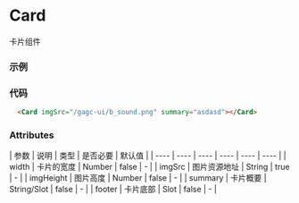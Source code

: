 # Card
卡片组件
### 示例
<Card imgSrc="/gagc-ui/b_sound.png" summary="asdasd"></Card>

### 代码
```html
  <Card imgSrc="/gagc-ui/b_sound.png" summary="asdasd"></Card>
```
### Attributes
| 参数  | 说明 | 类型 | 是否必要 | 默认值 |
| ---- | ---- | ---- | ---- | ---- | ---- |
| width | 卡片的宽度 | Number | false | - |
| imgSrc | 图片资源地址 | String | true | - |
| imgHeight | 图片高度 | Number | false | - |
| summary | 卡片概要 | String/Slot | false | - |
| footer | 卡片底部 | Slot | false | - |